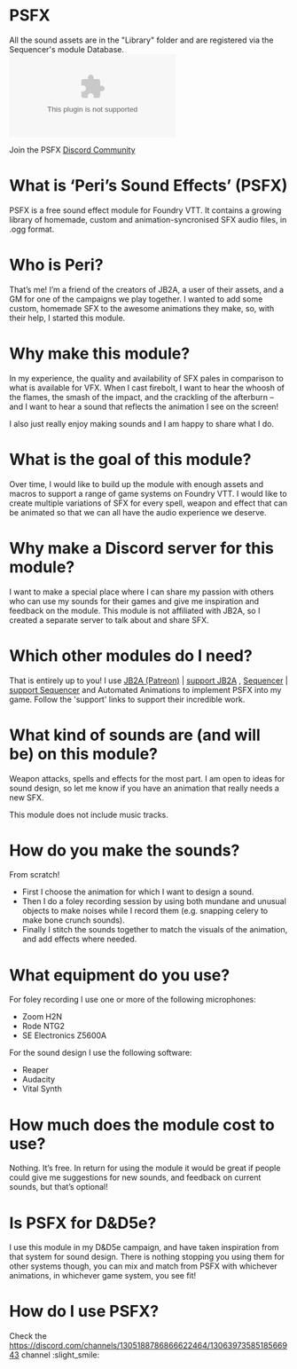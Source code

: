 # PSFX
All the sound assets are in the "Library" folder and are registered via the Sequencer's module Database.
![GitHub Downloads (specific asset, latest release)](https://img.shields.io/github/downloads/JimHPerry/psfx-demo/latest/psfx-demo.zip)

Join the PSFX [Discord Community](https://discord.gg/p5MBHt4Hkv) 

# What is ‘Peri’s Sound Effects’ (PSFX)

PSFX is a free sound effect module for Foundry VTT. It contains a growing library of homemade, custom and animation-syncronised SFX audio files, in .ogg format.

# Who is Peri?

That’s me! I’m a friend of the creators of JB2A, a user of their assets, and a GM for one of the campaigns we play together. I wanted to add some custom, homemade SFX to the awesome animations they make, so, with their help, I started this module.

# Why make this module?

In my experience, the quality and availability of SFX pales in comparison to what is available for VFX. When I cast firebolt, I want to hear the whoosh of the flames, the smash of the impact, and the crackling of the afterburn – and I want to hear a sound that reflects the animation I see on the screen!

I also just really enjoy making sounds and I am happy to share what I do.

# What is the goal of this module?

Over time, I would like to build up the module with enough assets and macros to support a range of game systems on Foundry VTT. I would like to create multiple variations of SFX for every spell, weapon and effect that can be animated so that we can all have the audio experience we deserve.

# Why make a Discord server for this module?

I want to make a special place where I can share my passion with others who can use my sounds for their games and give me inspiration and feedback on the module.  This module is not affiliated with JB2A, so I created a separate server to talk about and share SFX.

# Which other modules do I need?

That is entirely up to you! I use [JB2A (Patreon)](https://jb2a.com/) | [support JB2A](https://www.patreon.com/posts/56246490) , [Sequencer](https://fantasycomputer.works/FoundryVTT-Sequencer/#/) | [support Sequencer](https://ko-fi.com/fantasycomputerworks)  and Automated Animations to implement PSFX into my game. Follow the 'support' links to support their incredible work.

# What kind of sounds are (and will be) on this module?

Weapon attacks, spells and effects for the most part. I am open to ideas for sound design, so let me know if you have an animation that really needs a new SFX.

This module does not include music tracks.

# How do you make the sounds?

From scratch!

- First I choose the animation for which I want to design a sound.
- Then I do a foley recording session by using both mundane and unusual objects to make noises while I record them (e.g. snapping celery to make bone crunch sounds).
- Finally I stitch the sounds together to match the visuals of the animation, and add effects where needed.

# What equipment do you use?

For foley recording I use one or more of the following microphones:
- Zoom H2N
- Rode NTG2
- SE Electronics Z5600A

For the sound design I use the following software:
- Reaper
- Audacity
- Vital Synth

# How much does the module cost to use?

Nothing. It’s free. In return for using the module it would be great if people could give me suggestions for new sounds, and feedback on current sounds, but that’s optional!

# Is PSFX for D&D5e?

I use this module in my D&D5e campaign, and have taken inspiration from that system for sound design. There is nothing stopping you using them for other systems though, you can mix and match from PSFX with whichever animations, in whichever game system, you see fit!

# How do I use PSFX?

Check the https://discord.com/channels/1305188786866622464/1306397358518566943 channel :slight_smile: